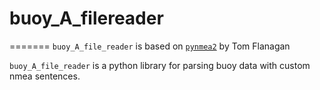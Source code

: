 # buoy_A_filereader

=======
`buoy_A_file_reader` is based on [`pynmea2`](https://github.com/Knio/pynmea2.git) by Tom Flanagan

`buoy_A_file_reader` is a python library for parsing buoy data with custom nmea sentences.
